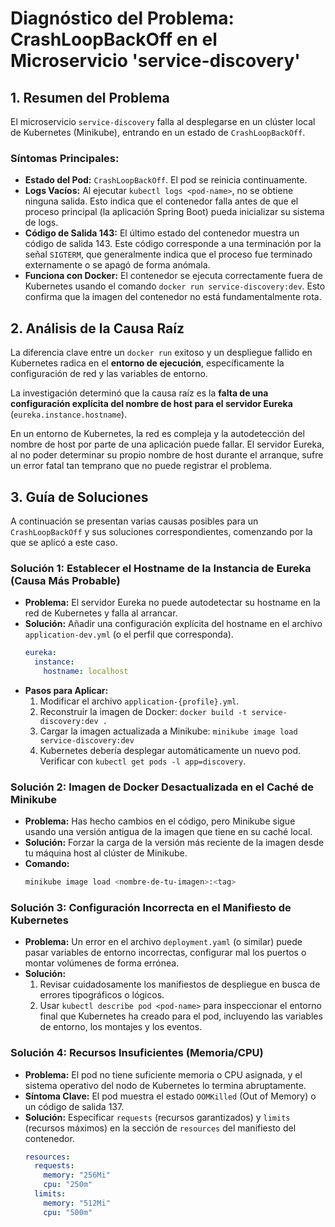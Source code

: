 # Diagnóstico del Problema: CrashLoopBackOff en el Microservicio 'service-discovery'

## 1. Resumen del Problema

El microservicio `service-discovery` falla al desplegarse en un clúster local de Kubernetes (Minikube), entrando en un estado de `CrashLoopBackOff`.

### Síntomas Principales:
- **Estado del Pod:** `CrashLoopBackOff`. El pod se reinicia continuamente.
- **Logs Vacíos:** Al ejecutar `kubectl logs <pod-name>`, no se obtiene ninguna salida. Esto indica que el contenedor falla antes de que el proceso principal (la aplicación Spring Boot) pueda inicializar su sistema de logs.
- **Código de Salida 143:** El último estado del contenedor muestra un código de salida 143. Este código corresponde a una terminación por la señal `SIGTERM`, que generalmente indica que el proceso fue terminado externamente o se apagó de forma anómala.
- **Funciona con Docker:** El contenedor se ejecuta correctamente fuera de Kubernetes usando el comando `docker run service-discovery:dev`. Esto confirma que la imagen del contenedor no está fundamentalmente rota.

## 2. Análisis de la Causa Raíz

La diferencia clave entre un `docker run` exitoso y un despliegue fallido en Kubernetes radica en el **entorno de ejecución**, específicamente la configuración de red y las variables de entorno.

La investigación determinó que la causa raíz es la **falta de una configuración explícita del nombre de host para el servidor Eureka** (`eureka.instance.hostname`).

En un entorno de Kubernetes, la red es compleja y la autodetección del nombre de host por parte de una aplicación puede fallar. El servidor Eureka, al no poder determinar su propio nombre de host durante el arranque, sufre un error fatal tan temprano que no puede registrar el problema.

## 3. Guía de Soluciones

A continuación se presentan varias causas posibles para un `CrashLoopBackOff` y sus soluciones correspondientes, comenzando por la que se aplicó a este caso.

### Solución 1: Establecer el Hostname de la Instancia de Eureka (Causa Más Probable)

- **Problema:** El servidor Eureka no puede autodetectar su hostname en la red de Kubernetes y falla al arrancar.
- **Solución:** Añadir una configuración explícita del hostname en el archivo `application-dev.yml` (o el perfil que corresponda).
  ```yaml
  eureka:
    instance:
      hostname: localhost
  ```
- **Pasos para Aplicar:**
  1. Modificar el archivo `application-{profile}.yml`.
  2. Reconstruir la imagen de Docker: `docker build -t service-discovery:dev .`
  3. Cargar la imagen actualizada a Minikube: `minikube image load service-discovery:dev`
  4. Kubernetes debería desplegar automáticamente un nuevo pod. Verificar con `kubectl get pods -l app=discovery`.

### Solución 2: Imagen de Docker Desactualizada en el Caché de Minikube

- **Problema:** Has hecho cambios en el código, pero Minikube sigue usando una versión antigua de la imagen que tiene en su caché local.
- **Solución:** Forzar la carga de la versión más reciente de la imagen desde tu máquina host al clúster de Minikube.
- **Comando:**
  ```bash
  minikube image load <nombre-de-tu-imagen>:<tag>
  ```

### Solución 3: Configuración Incorrecta en el Manifiesto de Kubernetes

- **Problema:** Un error en el archivo `deployment.yaml` (o similar) puede pasar variables de entorno incorrectas, configurar mal los puertos o montar volúmenes de forma errónea.
- **Solución:**
  1. Revisar cuidadosamente los manifiestos de despliegue en busca de errores tipográficos o lógicos.
  2. Usar `kubectl describe pod <pod-name>` para inspeccionar el entorno final que Kubernetes ha creado para el pod, incluyendo las variables de entorno, los montajes y los eventos.

### Solución 4: Recursos Insuficientes (Memoria/CPU)

- **Problema:** El pod no tiene suficiente memoria o CPU asignada, y el sistema operativo del nodo de Kubernetes lo termina abruptamente.
- **Síntoma Clave:** El pod muestra el estado `OOMKilled` (Out of Memory) o un código de salida 137.
- **Solución:** Especificar `requests` (recursos garantizados) y `limits` (recursos máximos) en la sección de `resources` del manifiesto del contenedor.
  ```yaml
  resources:
    requests:
      memory: "256Mi"
      cpu: "250m"
    limits:
      memory: "512Mi"
      cpu: "500m"
  ```

